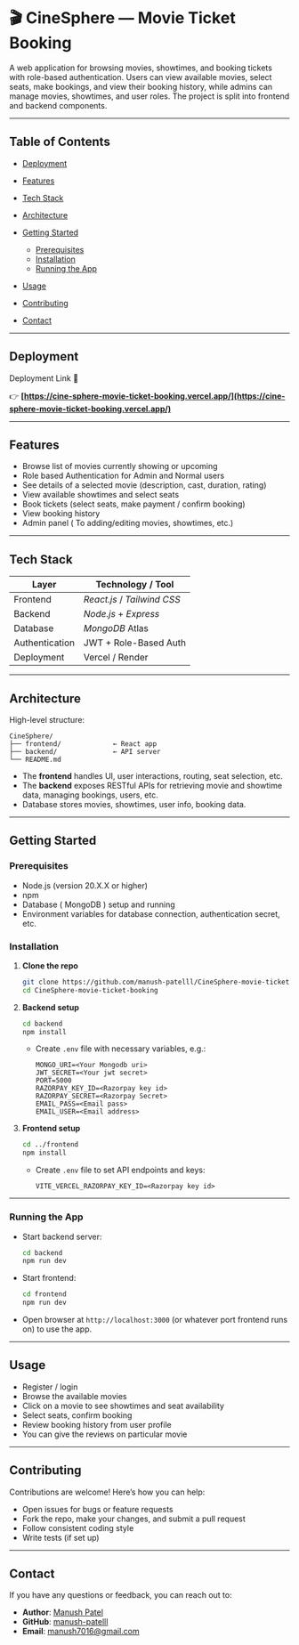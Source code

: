 # 🎬 CineSphere — Movie Ticket Booking

A web application for browsing movies, showtimes, and booking tickets with role-based authentication. Users can view available movies, select seats, make bookings, and view their booking history, while admins can manage movies, showtimes, and user roles. The project is split into frontend and backend components.

---

## Table of Contents

* [Deployment](#deployment)
* [Features](#features)
* [Tech Stack](#tech-stack)
* [Architecture](#architecture)
* [Getting Started](#getting-started)

  * [Prerequisites](#prerequisites)
  * [Installation](#installation)
  * [Running the App](#running-the-app)
* [Usage](#usage)
* [Contributing](#contributing)
* [Contact](#contact)

---
## Deployment

 Deployment Link 🔗 
 
👉 **[https://cine-sphere-movie-ticket-booking.vercel.app/](https://cine-sphere-movie-ticket-booking.vercel.app/)**

---

## Features

* Browse list of movies currently showing or upcoming
* Role based Authentication for Admin and Normal users
* See details of a selected movie (description, cast, duration, rating)
* View available showtimes and select seats
* Book tickets (select seats, make payment / confirm booking)
* View booking history
* Admin panel ( To adding/editing movies, showtimes, etc.)

---

## Tech Stack

| Layer          | Technology / Tool           |
| -------------- | --------------------------- |
| Frontend       | *React.js* / *Tailwind CSS* |
| Backend        | *Node.js* + *Express*       |
| Database       | *MongoDB* Atlas             |
| Authentication | JWT + Role-Based Auth       |
| Deployment     | Vercel / Render             |

---

## Architecture

High-level structure:

```plaintext
CineSphere/
├── frontend/             ← React app
├── backend/              ← API server
└── README.md
```

* The **frontend** handles UI, user interactions, routing, seat selection, etc.
* The **backend** exposes RESTful APIs for retrieving movie and showtime data, managing bookings, users, etc.
* Database stores movies, showtimes, user info, booking data.

---

## Getting Started

### Prerequisites

* Node.js (version 20.X.X or higher)
* npm
* Database ( MongoDB ) setup and running
* Environment variables for database connection, authentication secret, etc.

### Installation

1. **Clone the repo**

   ```bash
   git clone https://github.com/manush-patelll/CineSphere-movie-ticket-booking.git
   cd CineSphere-movie-ticket-booking
   ```

2. **Backend setup**

   ```bash
   cd backend
   npm install
   ```

   * Create `.env` file with necessary variables, e.g.:

     ```env
     MONGO_URI=<Your Mongodb uri>
     JWT_SECRET=<Your jwt secret>
     PORT=5000
     RAZORPAY_KEY_ID=<Razorpay key id>
     RAZORPAY_SECRET=<Razorpay Secret>
     EMAIL_PASS=<Email pass>
     EMAIL_USER=<Email address>
     ```

3. **Frontend setup**

   ```bash
   cd ../frontend
   npm install
   ```

   * Create `.env` file to set API endpoints and keys:

     ```env
     VITE_VERCEL_RAZORPAY_KEY_ID=<Razorpay key id>
     ```

---

### Running the App

* Start backend server:

  ```bash
  cd backend
  npm run dev
  ```

* Start frontend:

  ```bash
  cd frontend
  npm run dev
  ```

* Open browser at `http://localhost:3000` (or whatever port frontend runs on) to use the app.

---

## Usage

* Register / login
* Browse the available movies
* Click on a movie to see showtimes and seat availability
* Select seats, confirm booking
* Review booking history from user profile
* You can give the reviews on particular movie

---

## Contributing

Contributions are welcome! Here’s how you can help:

* Open issues for bugs or feature requests
* Fork the repo, make your changes, and submit a pull request
* Follow consistent coding style
* Write tests (if set up)

---

## Contact

If you have any questions or feedback, you can reach out to:

* **Author**: [Manush Patel](https://github.com/manush-patelll)
* **GitHub**: [manush-patelll](https://github.com/manush-patelll)
* **Email**: [manush7016@gmail.com](mailto:manush7016@gmail.com)
